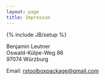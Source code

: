 ```yaml
---
layout: page
title: Impressum
---
```

{% include JB/setup %}


Benjamin Leutner  
Oswald-Külpe-Weg 86  
97074 Würzburg  
  
Email: rstoolboxpackage@gmail.com 
